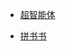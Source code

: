 - [超智能体](https://wemp.app/accounts/c38050d9-60cf-4f10-9624-6afd8e4ee855?page=1)

- [拼书书](https://pss.plus/PSS-PLUS-9f20c57af5d94798855b92db35456c2c)